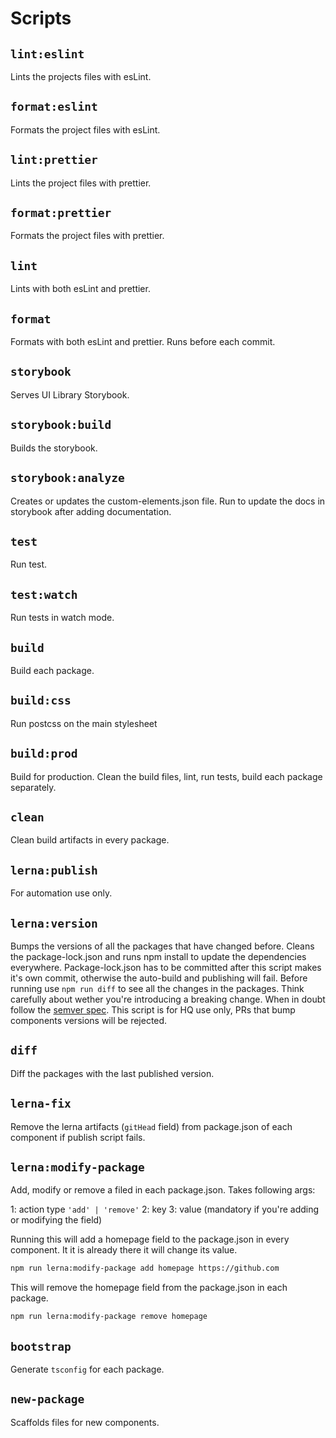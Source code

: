 # Scripts

## `lint:eslint`

Lints the projects files with esLint.

## `format:eslint`

Formats the project files with esLint.

## `lint:prettier`

Lints the project files with prettier.

## `format:prettier`

Formats the project files with prettier.

## `lint`

Lints with both esLint and prettier.

## `format`

Formats with both esLint and prettier. Runs before each commit.

## `storybook`

Serves UI Library Storybook.

## `storybook:build`

Builds the storybook.

## `storybook:analyze`

Creates or updates the custom-elements.json file. Run to update the docs in storybook after adding documentation.

## `test`

Run test.

## `test:watch`

Run tests in watch mode.

## `build`

Build each package.

## `build:css`

Run postcss on the main stylesheet

## `build:prod`

Build for production. Clean the build files, lint, run tests, build each package separately.

## `clean`

Clean build artifacts in every package.

## `lerna:publish`

For automation use only.

## `lerna:version`

Bumps the versions of all the packages that have changed before. Cleans the package-lock.json and runs npm install to update the dependencies everywhere. Package-lock.json has to be committed after this script makes it's own commit, otherwise the auto-build and publishing will fail. Before running use `npm run diff` to see all the changes in the packages. Think carefully about wether you're introducing a breaking change. When in doubt follow the [semver spec](https://semver.org/). This script is for HQ use only, PRs that bump components versions will be rejected.

## `diff`

Diff the packages with the last published version.

## `lerna-fix`

Remove the lerna artifacts (`gitHead` field) from package.json of each component if publish script fails.

## `lerna:modify-package`

Add, modify or remove a filed in each package.json. Takes following args:

1: action type `'add' | 'remove'`
2: key
3: value (mandatory if you're adding or modifying the field)

Running this will add a homepage field to the package.json in every component. It it is already there it will change its value.

```zsh
npm run lerna:modify-package add homepage https://github.com
```

This will remove the homepage field from the package.json in each package.

```zsh
npm run lerna:modify-package remove homepage
```

## `bootstrap`

Generate `tsconfig` for each package.

## `new-package`

Scaffolds files for new components.
